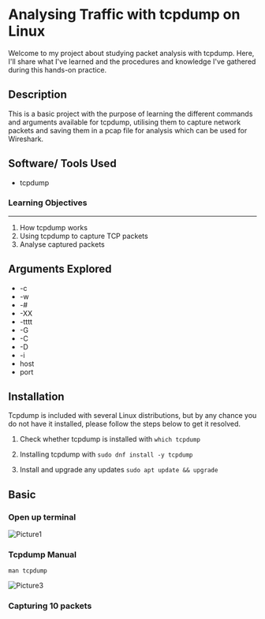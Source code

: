 # Analysing Traffic with tcpdump on Linux
Welcome to my project about studying packet analysis with tcpdump. Here, I'll share what I've learned and the procedures and knowledge I've gathered during this hands-on practice.

## Description
This is a basic project with the purpose of learning the different commands and arguments available for tcpdump, utilising them to capture network packets and saving them in a pcap file for analysis which can be used for Wireshark.

## Software/ Tools Used
- tcpdump

### Learning Objectives
---
1. How tcpdump works
2. Using tcpdump to capture TCP packets
3. Analyse captured packets

## Arguments Explored
- -c
- -w
- -#
- -XX
- -tttt
- -G
- -C
- -D
- -i
- host
- port

## Installation
Tcpdump is included with several Linux distributions, but by any chance you do not have it installed, please follow the steps below to get it resolved.

1. Check whether tcpdump is installed with
  `which tcpdump`

2. Installing tcpdump with
`sudo dnf install -y tcpdump`

3. Install and upgrade any updates
`sudo apt update && upgrade`

## Basic
### Open up terminal
![Picture1](https://github.com/Ammarisanewbie/tcpdump/assets/108499824/c3087b76-58c2-4d13-8fab-752b4cb51148)

### Tcpdump Manual 
`man tcpdump`

![Picture3](https://github.com/Ammarisanewbie/tcpdump/assets/108499824/3e899ad0-3125-405f-a6aa-954f2855f9cd)


### Capturing 10 packets


